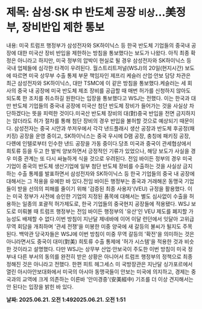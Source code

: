 # **제목: 삼성·SK 中 반도체 공장 `비상`…美정부, 장비반입 제한 통보**

  내용: 미국 트럼프 행정부가 삼성전자와 SK하이닉스 등 한국 반도체 기업들의 중국내 공장에 대한 미국산 장비 반입을 제한하는 방침을 통보했다는 보도가 나왔다. 아직 최종 확정은 아니라고 하지만, 미국 정부의 압박이 현실로 될 경우 삼성전자와 SK하이닉스 등 국내 업체들에 심각한 타격이 우려된다. 월스트리트저널(WSJ)의 20일(현지시간) 보도에 따르면 미국 상무부 수출 통제 부문 책임자인 제프리 케슬러 산업·안보 담당 차관은 최근 삼성전자와 SK하이닉스, 대만 TSMC에 이 같은 방침을 통보했다.케슬러는 세 회사의 중국 내 공장에 미국 반도체 제조 장비를 공급할 때 매번 허가를 신청하지 않아도 되도록 한 조치를 취소하길 원한다는 입장을 통보했다고 WSJ는 전했다. 이는 한국과 대만 반도체 기업들의 중국내 공장에 미국산 첨단 반도체 장비가 들어가는 것을 사실상 차단하겠다는 뜻을 피력한 것이다.미국산 반도체 장비의 대(對)중국 반입을 전면 금지하지는 않더라도 허가 절차를 통해 첨단 장비의 경우 반입을 불허할 것으로 예상되기 때문이다. 삼성전자는 중국 시안과 쑤저우에서 각각 낸드플래시 생산 공장과 반도체 후공정(패키징) 공장을 운영 중이고, SK하이닉스는 중국 우시에 D램 공장, 충칭에 패키징 공장, 다롄에 인텔로부터 인수한 낸드 공장을 가동 중이다.당초 미국과 중국이 관세협상에서 희토류 등을 두고 한 발씩 양보하면서 긍정적인 기류가 있었으나, 해당 보도가 사실을 경우 미중 관계는 또 다시 싸늘하게 식을 것으로 우려된다. 전임 바이든 정부의 경우 미국 기업이 중국의 반도체 생산기업에 일부 첨단 반도체 장비를 수출하는 것을 사실상 금지하는 수출 통제를 발표하면서 삼성전자와 SK하이닉스 등 한국 기업들의 중국 내 공장에 대해서는 그 적용을 유예한 바 있다.전임 바이든 행정부는 중국과 거래해온 동맹국 기업들이 받을 선의의 피해를 줄이기 위해 '검증된 최종 사용자'(VEU) 규정을 활용했다. 이는 미국 정부가 사전에 승인한 기업의 지정된 품목에 대해서는 별도 심사없이 수출을 허용하는 일종의 포괄적 허가제도로, 한국 기업들의 중국현지 공장들에 적용됐다. WSJ 보도로 미뤄볼 때 트럼프 행정부는 전임 바이든 행정부의 '유산'인 VEU 제도를 폐지할 가능성도 배제할 수 없다.이번 방침이 지난달 제네바에 이어 이달 런던에서 잇달아 고위급 무역 회담을 개최하며 '관세 전쟁'을 미봉한 미중 양국에 새 갈등의 불씨가 될지도 주목된다. 백악관 당국자들은 WSJ에 이번 방침이 미중 무역 갈등의 '확전'을 의미하는 것은 아니라면서도 중국이 대미(對美) 희토류 수출 통제에 '허가 시스템'을 적용한 것과 비슷한 것이라고 설명했다. 다만 WSJ는 상무부 산업·안보국이 주도한 이번 방침이 미국 정부내 다른 부서의 동의를 완전히 받은 상황은 아니어서 트럼프 행정부의 정책으로 최종 정해진 것은 아니라고 전했다.  한편 피트 헤그세스 미 국방장관은 지난달 싱가포르에서 열린 아시아안보대화에서 미국의 아시아 동맹국들이 안보는 미국에 의지하고, 경제는 중국과의 교역에 크게 의존하는 이른바 '안미경중'(安美經中) 기조를 더 이상 견지해서는 안 된다는 입장을 밝힌 바 있다.

  **날짜: 2025.06.21. 오전 1:492025.06.21. 오전 1:51**
